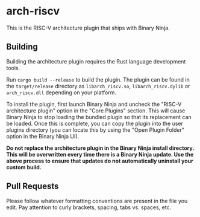# arch-riscv

This is the RISC-V architecture plugin that ships with Binary Ninja.

## Building

Building the architecture plugin requires the Rust language development tools.

Run `cargo build --release` to build the plugin. The plugin can be found in the `target/release` directory as `libarch_riscv.so`, `libarch_riscv.dylib` or `arch_riscv.dll` depending on your platform.

To install the plugin, first launch Binary Ninja and uncheck the "RISC-V architecture plugin" option in the "Core Plugins" section. This will cause Binary Ninja to stop loading the bundled plugin so that its replacement can be loaded. Once this is complete, you can copy the plugin into the user plugins directory (you can locate this by using the "Open Plugin Folder" option in the Binary Ninja UI).

**Do not replace the architecture plugin in the Binary Ninja install directory.  This will be overwritten every time there is a Binary Ninja update. Use the above process to ensure that updates do not automatically uninstall your custom build.**

## Pull Requests

Please follow whatever formatting conventions are present in the file you edit.  Pay attention to curly brackets, spacing, tabs vs. spaces, etc.
